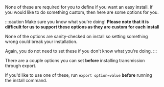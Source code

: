 None of these are required for you to define if you want an easy install. If you would like to do something custom, then here are some options for you.

:::caution Make sure you know what you're doing!
**Please note that it is difficult for us to support these options as they are custom for each install**

None of the options are sanity-checked on install so setting something wrong could break your installation.

Again, you do not need to set these if you don't know what you're doing.
:::

There are a couple options you can set **before** installing transmission through export. 

If you'd like to use one of these, run `export option=value` **before** running the install command.